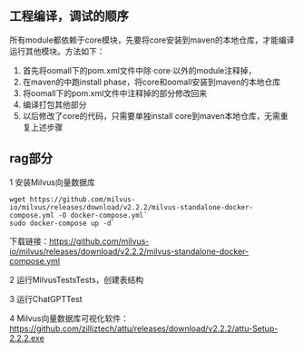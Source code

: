 ## 工程编译，调试的顺序

所有module都依赖于core模块，先要将core安装到maven的本地仓库，才能编译运行其他模块。方法如下：

1. 首先将oomall下的pom.xml文件中除·<module>core</module>·以外的module注释掉，<br>
2. 在maven的中跑install phase，将core和oomall安装到maven的本地仓库<br>
3. 将oomall下的pom.xml文件中注释掉的部分修改回来<br>
4. 编译打包其他部分<br>
5. 以后修改了core的代码，只需要单独install core到maven本地仓库，无需重复上述步骤<br>

## rag部分

1 安装Milvus向量数据库

```
wget https://github.com/milvus-io/milvus/releases/download/v2.2.2/milvus-standalone-docker-compose.yml -O docker-compose.yml`
sudo docker-compose up -d`
```

下载链接：https://github.com/milvus-io/milvus/releases/download/v2.2.2/milvus-standalone-docker-compose.yml

2 运行MilvusTestsTests，创建表结构

3 运行ChatGPTTest

4 Milvus向量数据库可视化软件：https://github.com/zilliztech/attu/releases/download/v2.2.2/attu-Setup-2.2.2.exe

